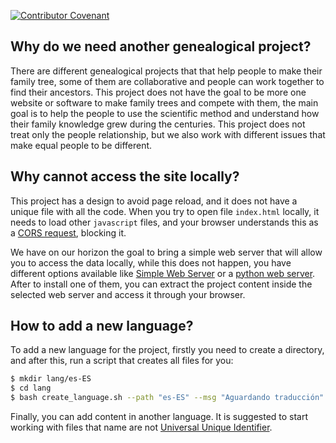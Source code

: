 [![Contributor Covenant](https://img.shields.io/badge/Contributor%20Covenant-2.1-4baaaa.svg)](CODE_OF_CONDUCT.md)

## Why do we need another genealogical project?

There are different genealogical projects that that help people to make their family tree, some of them are collaborative and people can work together to find their ancestors. This project does not have the goal to be more one website or software to make family trees and compete with them, the main goal is to help the people to use the scientific method and understand how their family knowledge grew during the centuries. This project does not treat only the people relationship, but we also work with different issues that make equal people to be different.

## Why cannot access the site locally?

This project has a design to avoid page reload, and it does not have a unique file with all the code. When you try to open file `index.html` locally, it needs to load other `javascript` files, and your browser understands this as a [CORS request](https://developer.mozilla.org/en-US/docs/Web/HTTP/CORS/Errors/CORSRequestNotHttp?utm_source=devtools&utm_medium=firefox-cors-errors&utm_campaign=default), blocking it.

We have on our horizon the goal to bring a simple web server that will allow you to access the data locally, while this does not happen, you have different options available like [Simple Web Server](https://simplewebserver.org/) or a [python web server](https://developer.mozilla.org/en-US/docs/Learn/Common_questions/Tools_and_setup/set_up_a_local_testing_server). After to install one of them, you can extract the project content inside the selected web server and access it through your browser.

## How to add a new language?

To add a new language for the project, firstly you need to create a directory, and after this, run a script that creates all files for you:

```sh
$ mkdir lang/es-ES
$ cd lang
$ bash create_language.sh --path "es-ES" --msg "Aguardando traducción"
```

Finally, you can add content in another language. It is suggested to start working with files that name are not [Universal Unique Identifier](https://developer.mozilla.org/en-US/docs/Glossary/UUID).
